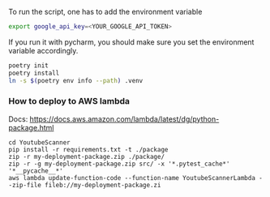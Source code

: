 To run the script, one has to add the environment variable
```bash
export google_api_key=<YOUR_GOOGLE_API_TOKEN>
```

If you run it with pycharm, you should make sure you set the environment variable accordingly.

```bash
poetry init
poetry install
ln -s $(poetry env info --path) .venv
```

### How to deploy to AWS lambda

Docs: https://docs.aws.amazon.com/lambda/latest/dg/python-package.html

```
cd YoutubeScanner
pip install -r requirements.txt -t ./package
zip -r my-deployment-package.zip ./package/
zip -r -g my-deployment-package.zip src/ -x '*.pytest_cache*' '*__pycache__*'
aws lambda update-function-code --function-name YoutubeScannerLambda --zip-file fileb://my-deployment-package.zi
```
